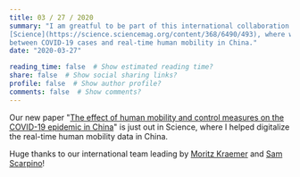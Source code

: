 ```yaml
---
title: 03 / 27 / 2020
summary: "I am greatful to be part of this international collaboration published in
[Science](https://science.sciencemag.org/content/368/6490/493), where we analyzed association
between COVID-19 cases and real-time human mobility in China."
date: "2020-03-27"

reading_time: false  # Show estimated reading time?
share: false  # Show social sharing links?
profile: false  # Show author profile?
comments: false  # Show comments?
---
```


Our new paper "[The effect of human mobility and control measures on the COVID-19 epidemic in China](https://science.sciencemag.org/content/368/6490/493)"
is just out in Science, where I helped digitalize the real-time human mobility data in China.

Huge thanks to our international team leading by [Moritz Kraemer](https://www.zoo.ox.ac.uk/people/dr-moritz-kraemer) and
[Sam Scarpino](http://scarpino.github.io/)!
